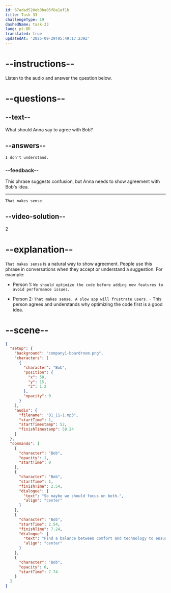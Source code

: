 ```yaml
---
id: 67adad520eb3ba05f8a1af1b
title: Task 33
challengeType: 19
dashedName: task-33
lang: pt-BR
translated: true
updatedAt: '2025-09-29T05:49:17.239Z'
---
```


<!-- (Audio) Bob: So maybe we should focus on both. Find a balance between comfort and technology to ensure everyone has what they need. -->

<!-- SPEAKING -->

# --instructions--

Listen to the audio and answer the question below.

# --questions--

## --text--

What should Anna say to agree with Bob?

## --answers--

`I don't understand.`

### --feedback--

This phrase suggests confusion, but Anna needs to show agreement with Bob's idea.

---

`That makes sense.`

## --video-solution--

2

# --explanation--

`That makes sense` is a natural way to show agreement. People use this phrase in conversations when they accept or understand a suggestion. For example:

- Person 1: `We should optimize the code before adding new features to avoid performance issues.`

- Person 2: `That makes sense. A slow app will frustrate users.` - This person agrees and understands why optimizing the code first is a good idea.

# --scene--

```json
{
  "setup": {
    "background": "company1-boardroom.png",
    "characters": [
      {
        "character": "Bob",
        "position": {
          "x": 50,
          "y": 15,
          "z": 1.2
        },
        "opacity": 0
      }
    ],
    "audio": {
      "filename": "B1_11-1.mp3",
      "startTime": 1,
      "startTimestamp": 52,
      "finishTimestamp": 58.24
    }
  },
  "commands": [
    {
      "character": "Bob",
      "opacity": 1,
      "startTime": 0
    },
    {
      "character": "Bob",
      "startTime": 1,
      "finishTime": 2.54,
      "dialogue": {
        "text": "So maybe we should focus on both.",
        "align": "center"
      }
    },
    {
      "character": "Bob",
      "startTime": 2.54,
      "finishTime": 7.24,
      "dialogue": {
        "text": "Find a balance between comfort and technology to ensure everyone has what they need.",
        "align": "center"
      }
    },
    {
      "character": "Bob",
      "opacity": 0,
      "startTime": 7.74
    }
  ]
}
```
